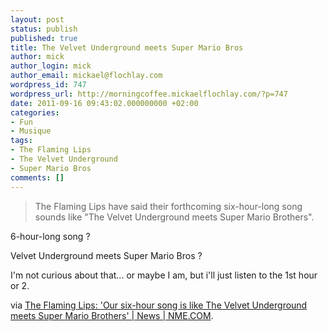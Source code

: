 ```yaml
---
layout: post
status: publish
published: true
title: The Velvet Underground meets Super Mario Bros
author: mick
author_login: mick
author_email: mickael@flochlay.com
wordpress_id: 747
wordpress_url: http://morningcoffee.mickaelflochlay.com/?p=747
date: 2011-09-16 09:43:02.000000000 +02:00
categories:
- Fun
- Musique
tags:
- The Flaming Lips
- The Velvet Underground
- Super Mario Bros
comments: []
---
```

<blockquote>The Flaming Lips have said their forthcoming six-hour-long song sounds like "The Velvet Underground meets Super Mario Brothers".</blockquote>
6-hour-long song ?

Velvet Underground meets Super Mario Bros ?

I'm not curious about that... or maybe I am, but i'll just listen to the 1st hour or 2.

via <a href="http://www.nme.com/news/the-flaming-lips/59223">The Flaming Lips: 'Our six-hour song is like The Velvet Underground meets Super Mario Brothers' | News | NME.COM</a>.
